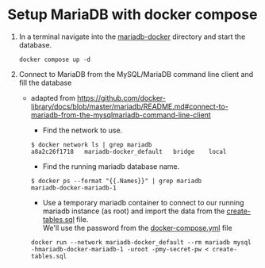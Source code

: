 # Setup MariaDB with docker compose

1. In a terminal navigate into the [mariadb-docker](/04-data-access/mariadb-docker/) directory and start the database.

    ```
    docker compose up -d
    ```

2. Connect to MariaDB from the MySQL/MariaDB command line client and fill the database
    * adapted from <https://github.com/docker-library/docs/blob/master/mariadb/README.md#connect-to-mariadb-from-the-mysqlmariadb-command-line-client>
      * Find the network to use.

      ```
      $ docker network ls | grep mariadb  
      a8a2c26f1718   mariadb-docker_default   bridge    local
      ```

      * Find the running mariadb database name.

      ```
      $ docker ps --format "{{.Names}}" | grep mariadb
      mariadb-docker-mariadb-1
      ```

      * Use a temporary mariadb container to connect to our running mariadb instance (as root) and import the data from the [create-tables.sql](create-tables.sql) file.  
      We'll use the password from the [docker-compose.yml](docker-compose.yml) file

      ```
      docker run --network mariadb-docker_default --rm mariadb mysql -hmariadb-docker-mariadb-1 -uroot -pmy-secret-pw < create-tables.sql
      ```
